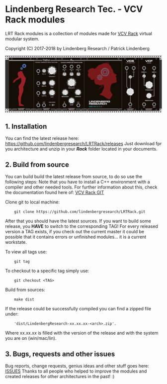 # Lindenberg Research Tec. - VCV Rack modules
LRT Rack modules is a collection of modules made for [VCV Rack](https://vcvrack.com) virtual modular system.

Copyright (C) 2017-2018 by Lindenberg Research / Patrick Lindenberg

![SCREENSHOT](doc/LRTRackModules_0.5.3.png)


## 1. Installation

You can find the latest release here: https://github.com/lindenbergresearch/LRTRack/releases
Just download fpr you architecture and unzip in your _**Rack**_ folder located in your documents.


## 2. Build from source

You can build build the latest release from source, to do so use the following steps:
Note that you have to install a C++ environment with a compiler and other needed tools.
For further information about this, check the documentation found here of: [VCV Rack GIT](https://github.com/VCVRack/Rack)

Clone git to local machine:

        git clone https://github.com/lindenbergresearch/LRTRack.git

After that you should have the latest sources. If you want to build some release, you **HAVE**
to switch to the corresponding TAG! For every released version a TAG exists, if you check out the current master it could be
possible that it contains errors or unfinished modules... it is a current workstate.

To view all tags use:

        git tag

To checkout to a specific tag simply use:

        git checkout <TAG>

Build from sources:

        make dist

If the release could be successfully compiled you can find a zipped file under:

        'dist/LindenbergResearch-xx.xx.xx-<arch>.zip'.

Where xx.xx.xx is filled with the version of the release and <arch> with the system you are on (win/mac/lin).

## 3. Bugs, requests and other issues

Bug reports, change requests, genius ideas and other stuff goes here: [ISSUES](https://github.com/lindenbergresearch/LRTRack/issues)
Thanks to all people who helped to improve the modules and created releases for other architectures in the past! :)


